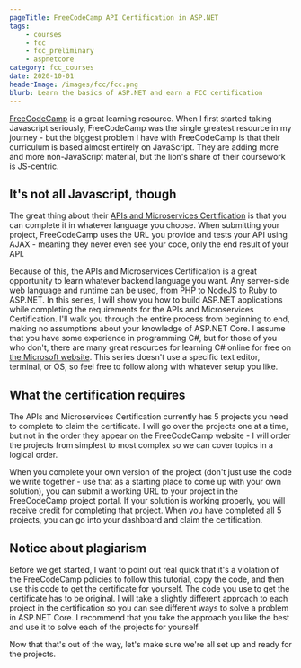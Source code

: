 ```yaml
---
pageTitle: FreeCodeCamp API Certification in ASP.NET
tags:
    - courses
    - fcc
    - fcc_preliminary
    - aspnetcore
category: fcc_courses
date: 2020-10-01
headerImage: /images/fcc/fcc.png
blurb: Learn the basics of ASP.NET and earn a FCC certification
---
```

[FreeCodeCamp](https://www.freecodecamp.org) is a great learning resource. When I first started taking Javascript seriously, FreeCodeCamp was the single greatest resource in my journey - but the biggest problem I have with FreeCodeCamp is that their curriculum is based almost entirely on JavaScript. They are adding more and more non-JavaScript material, but the lion's share of their coursework is JS-centric.

## It's not all Javascript, though

The great thing about their [APIs and Microservices Certification](https://www.freecodecamp.org/learn/apis-and-microservices/) is that you can complete it in whatever language you choose. When submitting your project, FreeCodeCamp uses the URL you provide and tests your API using AJAX - meaning they never even see your code, only the end result of your API.

Because of this, the APIs and Microservices Certification is a great opportunity to learn whatever backend language you want. Any server-side web language and runtime can be used, from PHP to NodeJS to Ruby to ASP.NET. In this series, I will show you how to build ASP.NET applications while completing the requirements for the APIs and Microservices Certification. I'll walk you through the entire process from beginning to end, making no assumptions about your knowledge of ASP.NET Core. I assume that you have some experience in programming C#, but for those of you who don't, there are many great resources for learning C# online for free on [the Microsoft website](https://dotnet.microsoft.com/learn/csharp). This series doesn't use a specific text editor, terminal, or OS, so feel free to follow along with whatever setup you like.

## What the certification requires

The APIs and Microservices Certification currently has 5 projects you need to complete to claim the certificate. I will go over the projects one at a time, but not in the order they appear on the FreeCodeCamp website - I will order the projects from simplest to most complex so we can cover topics in a logical order.

When you complete your own version of the project (don't just use the code we write together - use that as a starting place to come up with your own solution), you can submit a working URL to your project in the FreeCodeCamp project portal. If your solution is working properly, you will receive credit for completing that project. When you have completed all 5 projects, you can go into your dashboard and claim the certification.

## Notice about plagiarism

Before we get started, I want to point out real quick that it's a violation of the FreeCodeCamp policies to follow this tutorial, copy the code, and then use this code to get the certificate for yourself. The code you use to get the certificate has to be original. I will take a slightly different approach to each project in the certification so you can see different ways to solve a problem in ASP.NET Core. I recommend that you take the approach you like the best and use it to solve each of the projects for yourself.

Now that that's out of the way, let's make sure we're all set up and ready for the projects.